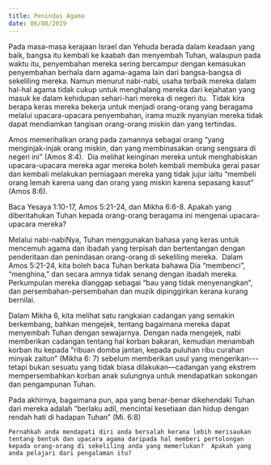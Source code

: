 ```yaml
---
title: Penindas Agama
date: 06/08/2019
---
```


Pada masa-masa kerajaan Israel dan Yehuda berada dalam keadaan yang baik, bangsa itu kembali ke kaabah dan menyembah Tuhan, walaupun pada waktu itu, penyembahan mereka sering bercampur dengan kemasukan penyembahan berhala darn agama-agama lain dari bangsa-bangsa di sekeliling mereka. Namun menurut nabi-nabi, usaha terbaik mereka dalam hal-hal agama tidak cukup untuk menghalang mereka dari kejahatan yang masuk ke dalam kehidupan sehari-hari mereka di negeri itu.  Tidak kira berapa keras mereka bekerja untuk menjadi orang-orang yang beragama melalui upacara-upacara penyembahan, irama muzik nyanyian mereka tidak dapat mendiamkan tangisan orang-orang miskin dan yang tertindas.

Amos memerihalkan orang pada zamannya sebagai orang “yang menginjak-injak orang miskin, dan yang membinasakan orang sengsara di negeri ini” (Amos 8:4).  Dia melihat keinginan mereka untuk menghabiskan upacara-upacara mereka agar mereka boleh kembali membuka gerai pasar dan kembali melakukan perniagaan mereka yang tidak jujur iaitu “membeli orang lemah karena uang dan orang yang miskin karena sepasang kasut” (Amos 8:6).

Baca Yesaya 1:10-17, Amos 5:21-24, dan Mikha 6:6-8. Apakah yang diberitahukan Tuhan kepada orang-orang beragama ini mengenai upacara-upacara mereka?

Melalui nabi-nabiNya, Tuhan menggunakan bahasa yang keras untuk mencemuh agama dan ibadah yang terpisah dan bertentangan dengan penderitaan dan penindasan orang-orang di sekeliling mereka.  Dalam Amos 5:21-24, kita boleh baca Tuhan berkata bahawa Dia “membenci”, “menghina,” dan secara amnya tidak senang dengan ibadah mereka.  Perkumpulan mereka dianggap sebagai “bau yang tidak menyenangkan”, dan persembahan-persembahan dan muzik dipinggirkan kerana kurang bernilai.

Dalam Mikha 6, kita melihat satu rangkaian cadangan yang semakin berkembang, bahkan mengejek, tentang bagaimana mereka dapat menyembah Tuhan dengan sewajarnya. Dengan nada mengejek, nabi memberikan cadangan tentang hal korban bakaran, kemudian menambah korban itu kepada "ribuan domba jantan, kepada puluhan ribu curahan minyak zaitun” (Mikha 6: 7) sebelum memberikan usul yang mengerikan---tetapi bukan sesuatu yang tidak biasa dilakukan—cadangan yang ekstrem mempersembahkan korban anak sulungnya untuk mendapatkan sokongan  dan pengampunan Tuhan.

Pada akhirnya, bagaimana pun, apa yang benar-benar dikehendaki Tuhan dari mereka adalah “berlaku adil, mencintai kesetiaan dan hidup dengan rendah hati di hadapan Tuhan” (Mi. 6:8)

`Pernahkah anda mendapati diri anda bersalah kerana lebih merisaukan tentang bentuk dan upacara agama daripada hal memberi pertolongan kepada orang-orang di sekeliling anda yang memerlukan?  Apakah yang anda pelajari dari pengalaman itu?`